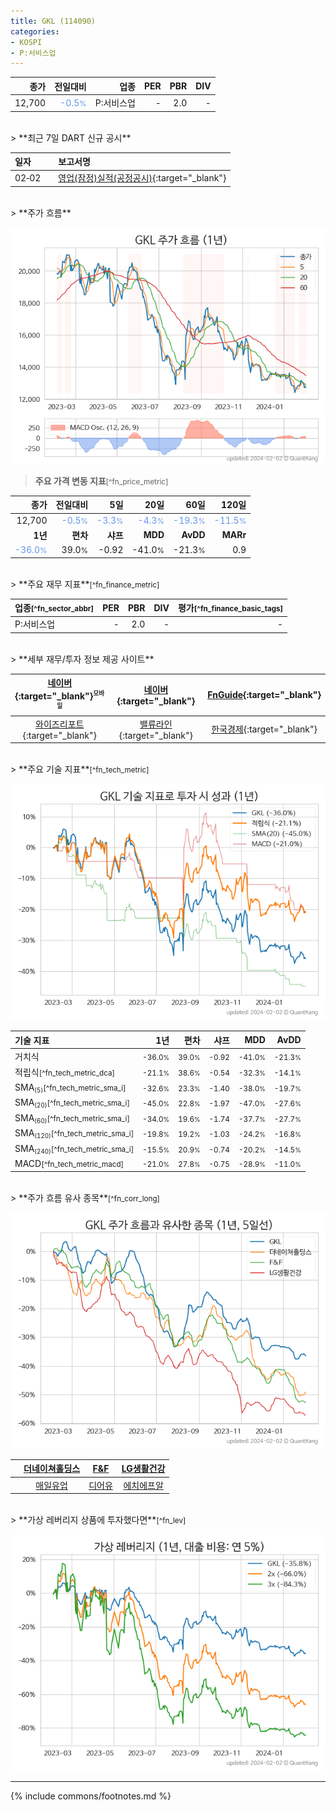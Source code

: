 ```yaml
---
title: GKL (114090)
categories:
- KOSPI
- P:서비스업
---
```

| **종가** | **전일대비** | **업종** | **PER** | **PBR** | **DIV** |
| -------: | -----------: | -------: | ------: | ------: | ------: |
| 12,700 | <span style="color: cornflowerblue">-0.5<small>%</small></span> | P:서비스업 | - | 2.0 | - |

<!-- more -->

<br>
> **최근 7일 DART 신규 공시**<a id="dart"></a>

| **일자** |      | **보고서명** |
| :------- | :--- | :----------- |
| 02&#x2011;02 | | [영업(잠정)실적(공정공시)](https://dart.fss.or.kr/dsaf001/main.do?rcpNo=20240202800295){:target="_blank"} |

<br>
> **주가 흐름**<a id="price"></a>

![114090](/stock/images/114090.png)

> **주요 가격 변동 지표**<small>[^fn_price_metric]</small>

| **종가** | **전일대비** | **5일** | **20일** | **60일** | **120일** |
| -------: | -----------: | ------: | -------: | -------: | --------: |
| 12,700 | <span style="color: cornflowerblue">-0.5<small>%</small></span> | <span style="color: cornflowerblue">-3.3<small>%</small></span> | <span style="color: cornflowerblue">-4.3<small>%</small></span> | <span style="color: cornflowerblue">-19.3<small>%</small></span> | <span style="color: cornflowerblue">-11.5<small>%</small></span> |
| **1년** | **편차** | **샤프** | **MDD** | **AvDD** | **MARr** |
| <span style="color: cornflowerblue">-36.0<small>%</small></span> | 39.0<small>%</small> | -0.92 | -41.0<small>%</small> | -21.3<small>%</small> | 0.9 |

<br>
> **주요 재무 지표**<small>[^fn_finance_metric]</small>

| **업종**<small>[^fn_sector_abbr]</small> | **PER** | **PBR** | **DIV** | **평가**<small>[^fn_finance_basic_tags]</small> |
| :--------------------------------------- | ------: | ------: | ------: | ----------------------------------------------: |
| P:서비스업 | - | 2.0 | - | - |

<br>
> **세부 재무/투자 정보 제공 사이트**

| [네이버](https://m.stock.naver.com/domestic/stock/114090/finance/summary){:target="_blank"}<sup><small>모바일</small></sup> | [네이버](https://finance.naver.com/item/coinfo.naver?code=114090){:target="_blank"} | [FnGuide](https://comp.fnguide.com/SVO2/ASP/SVD_Invest.asp?gicode=A114090&MenuYn=Y){:target="_blank"} |
| :---: | :---: | :---: |
| [와이즈리포트](https://comp.wisereport.co.kr/company/c1040001.aspx?cmp_cd=114090){:target="_blank"} | [밸류라인](https://www.valueline.co.kr/finance/summary/114090){:target="_blank"} | [한국경제](https://markets.hankyung.com/stock/114090/financial-summary){:target="_blank"} |

<br>
> **주요 기술 지표**<small>[^fn_tech_metric]</small>


![114090](/stock/images/114090_tech.png)

| **기술 지표** | **1년** | **편차** | **샤프** | **MDD** | **AvDD** |
| :------------ | ------: | -----------: | -------: | ------: | -------: |
| 거치식 | <small>-36.0<small>%</small></small> | <small>39.0<small>%</small></small> | <small>-0.92</small> | <small>-41.0<small>%</small></small> | <small>-21.3<small>%</small></small> |
| 적립식<small>[^fn_tech_metric_dca]</small> | <small>-21.1<small>%</small></small> | <small>38.6<small>%</small></small> | <small>-0.54</small> | <small>-32.3<small>%</small></small> | <small>-14.1<small>%</small></small> |
| SMA<small><sub>(5)</sub></small><small>[^fn_tech_metric_sma_i]</small> | <small>-32.6<small>%</small></small> | <small>23.3<small>%</small></small> | <small>-1.40</small> | <small>-38.0<small>%</small></small> | <small>-19.7<small>%</small></small> |
| SMA<small><sub>(20)</sub></small><small>[^fn_tech_metric_sma_i]</small> | <small>-45.0<small>%</small></small> | <small>22.8<small>%</small></small> | <small>-1.97</small> | <small>-47.0<small>%</small></small> | <small>-27.6<small>%</small></small> |
| SMA<small><sub>(60)</sub></small><small>[^fn_tech_metric_sma_i]</small> | <small>-34.0<small>%</small></small> | <small>19.6<small>%</small></small> | <small>-1.74</small> | <small>-37.7<small>%</small></small> | <small>-27.7<small>%</small></small> |
| SMA<small><sub>(120)</sub></small><small>[^fn_tech_metric_sma_i]</small> | <small>-19.8<small>%</small></small> | <small>19.2<small>%</small></small> | <small>-1.03</small> | <small>-24.2<small>%</small></small> | <small>-16.8<small>%</small></small> |
| SMA<small><sub>(240)</sub></small><small>[^fn_tech_metric_sma_i]</small> | <small>-15.5<small>%</small></small> | <small>20.9<small>%</small></small> | <small>-0.74</small> | <small>-20.2<small>%</small></small> | <small>-14.5<small>%</small></small> |
| MACD<small>[^fn_tech_metric_macd]</small> | <small>-21.0<small>%</small></small> | <small>27.8<small>%</small></small> | <small>-0.75</small> | <small>-28.9<small>%</small></small> | <small>-11.0<small>%</small></small> |

<br>
> **주가 흐름 유사 종목**<a id="corr"></a><small>[^fn_corr_long]</small>

![114090](/stock/images/114090_corr.png)

|       | [더네이쳐홀딩스](/298540/) | [F&F](/383220/) | [LG생활건강](/051900/) |
| :---: | :------------------------------------: | :------------------------------------: | :------------------------------------: |
|       | [매일유업](/267980/) | [디어유](/376300/) | [에치에프알](/230240/) |

<br>
> **가상 레버리지 상품에 투자했다면**<a id="2x"></a><small>[^fn_lev]</small>

![114090](/stock/images/114090_2x.png)

---
{% include commons/footnotes.md %}